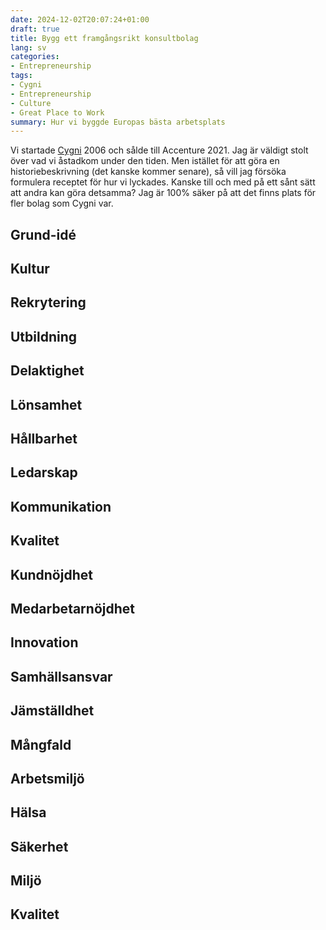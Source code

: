 ```yaml
---
date: 2024-12-02T20:07:24+01:00
draft: true
title: Bygg ett framgångsrikt konsultbolag
lang: sv
categories:
- Entrepreneurship
tags:
- Cygni
- Entrepreneurship
- Culture
- Great Place to Work
summary: Hur vi byggde Europas bästa arbetsplats
---
```


Vi startade [Cygni](https://cygni.se) 2006 och sålde till Accenture 2021. Jag är väldigt stolt över vad vi åstadkom under den tiden. Men istället för att göra en historiebeskrivning (det kanske kommer senare), så vill jag försöka formulera receptet för hur vi lyckades. Kanske till och med på ett sånt sätt att andra kan göra detsamma? Jag är 100% säker på att det finns plats för fler bolag som Cygni var.

## Grund-idé

## Kultur

## Rekrytering

## Utbildning

## Delaktighet

## Lönsamhet

## Hållbarhet

## Ledarskap

## Kommunikation

## Kvalitet

## Kundnöjdhet

## Medarbetarnöjdhet

## Innovation

## Samhällsansvar

## Jämställdhet

## Mångfald

## Arbetsmiljö

## Hälsa

## Säkerhet

## Miljö

## Kvalitet
